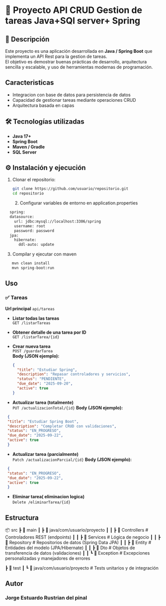 # 🚀 Proyecto API CRUD Gestion de tareas Java+SQl server+ Spring



## 📌 Descripción 

Este proyecto es una aplicación desarrollada en **Java / Spring Boot** que implementa un API Rest para la gestion de tareas.  
El objetivo es demostrar buenas prácticas de desarrollo, arquitectura sencilla y escalable, y uso de herramientas modernas de programación.
## Caracteristicas
- Integracion con base de datos para persistencia de datos
- Capacidad de gestionar tareas mediante operaciones CRUD
- Arquitectura basada en capas
## 🛠️ Tecnologías utilizadas

- **Java 17+**
- **Spring Boot**
- **Maven / Gradle**
- **SQL Server** 



## ⚙️ Instalación y ejecución

1. Clonar el repositorio:
   ```bash
   git clone https://github.com/usuario/repositorio.git
   cd repositorio
   ```
   2. Configurar variables de entorno en application.properties
```bash
  spring:
  datasource:
    url: jdbc:mysql://localhost:3306/spring
    username: root
    password: password
  jpa:
    hibernate:
      ddl-auto: update

 ```
3. Compilar y ejecutar con maven
```bash
   mvn clean install
   mvn spring-boot:run

 ```
## Uso 
### ✅ Tareas
**Url principal**
`api/tareas`
- **Listar todas las tareas**  
  `GET /listarTareas`

- **Obtener detalle de una tarea por ID**  
  `GET /listarTarea/{id}`

- **Crear nueva tarea**  
  `POST /guardarTarea`  
  **Body (JSON ejemplo):**
  ```json
  {
    "title": "Estudiar Spring",
    "description": "Repasar controladores y servicios",
    "status": "PENDIENTE",
    "due_date": "2025-09-20",
    "active": true
  }
    ```
- **Actualizar tarea (totalmente)**  
  `PUT /actualizacionTotal/{id}`
  **Body (JSON ejemplo):**
 ```json
  {
  "title": "Estudiar Spring Boot",
  "description": "Completar CRUD con validaciones",
  "status": "EN_PROGRESO",
  "due_date": "2025-09-22",
  "active": true
  }
  ```
- **Actualizar tarea (parcialmente)**  
  `Patch /actualizacionParcial/{id}`
  **Body (JSON ejemplo):**
 ```json
  {
  "status": "EN_PROGRESO",
  "due_date": "2025-09-22",
  "active": true
  }
  ```
- **Eliminar tarea( eliminacion logica)**  
  `Delete /eliminarTarea/{id}`
## Estructura 
📦 src
┣ 📂 main
┃ ┣ 📂 java/com/usuario/proyecto
┃ ┃ ┣ 📂 Controllers # Controladores REST (endpoints)
┃ ┃ ┣ 📂 Services # Lógica de negocio
┃ ┃ ┣ 📂 Repository # Repositorios de datos (Spring Data JPA)
┃ ┃ ┣ 📂 Entity # Entidades del modelo (JPA/Hibernate)
┃ ┃ ┣ 📂 Dto # Objetos de transferencia de datos (validaciones)
┃ ┃ ┗ 📂 Exception # Excepciones personalizadas y manejadores de errores

┣ 📂 test
┃ ┗ 📂 java/com/usuario/proyecto # Tests unitarios y de integración
## Autor
### Jorge Estuardo Rustrian del pinal



